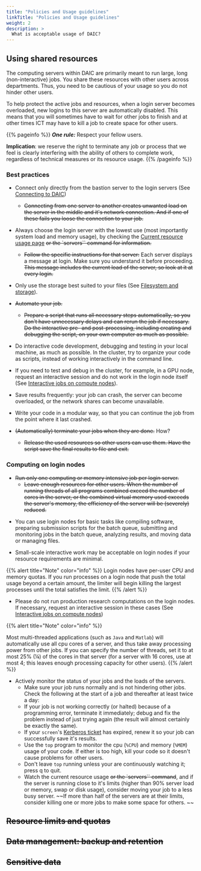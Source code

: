 ```yaml
---
title: "Policies and Usage guidelines"
linkTitle: "Policies and Usage guidelines"
weight: 2
description: >
  What is acceptable usage of DAIC?
---
```



## Using shared resources

The computing servers within DAIC are primarily meant to run large, long (non-interactive) jobs. You share these resources with other users across departments. Thus, you need to be cautious of your usage so you do not hinder other users. 

To help protect the active jobs and resources, when a login server becomes overloaded, new logins to this server are automatically disabled. 
This means that you will sometimes have to wait for other jobs to finish and at other times ICT may have to kill a job to create space for other users.

{{% pageinfo %}}
**_One rule:_** Respect your fellow users.

**Implication**: we reserve the right to terminate any job or process that we feel is clearly interfering with the ability of others to complete work, regardless of technical measures or its resource usage.
{{% /pageinfo %}}

### Best practices

* Connect only directly from the bastion server to the login servers (See [Connecting to DAIC](../connecting/_index.md))

  * ~~Connecting from one server to another creates unwanted load on the server in the middle and it's network connection. And if one of these fails you loose the connection to your job.~~

* Always choose the login server with the lowest use (most importantly system load and memory usage), by checking the [Current resource usage page](https://login.daic.tudelft.nl/) ~~or the `servers`` command for information.~~
  * ~~Follow the specific instructions for that server:~~ Each server displays a message at login. Make sure you understand it before proceeding. ~~This message includes the current load of the server, so look at it at every login.~~

* Only use the storage best suited to your files (See [Filesystem and storage](../filesystem/_index.md)).

* ~~Automate your job.~~
  * ~~Prepare a script that runs all necessary steps automatically, so you don't have unnecessary delays and can rerun the job if necessary. Do the interactive pre- and post-processing, including creating and debugging the script, on your own computer as much as possible.~~

* Do interactive code development, debugging and testing in your local machine, as much as possible. In the cluster, try to organize your code as scripts, instead of working interactively in the command line.

* If you need to test and debug in the cluster, for example, in a GPU node, request an interactive session and do not work in the login node itself (See [Interactive jobs on compute nodes](../job_submissions/_index.md#interactive-jobs-on-compute-nodes)).

* Save results frequently: your job can crash, the server can become overloaded, or the network shares can become unavailable. 

* Write your code in a modular way, so that you can continue the job from the point where it last crashed.

* ~~(Automatically) terminate your jobs when they are done.~~ How?
  * ~~Release the used resources so other users can use them. Have the script save the final results to file and exit.~~


### Computing on login nodes

* ~~Run only one computing or memory intensive job per login server.~~
  * ~~Leave enough resources for other users. When the number of running threads of all programs combined exceed the number of cores in the server, or the combined virtual memory used exceeds the server's memory, the efficiency of the server will be (severely) reduced.~~

- You can use login nodes for basic tasks like compiling software, preparing submission scripts for the batch queue, submitting and monitoring jobs in the batch queue, analyzing results, and moving data or managing files. 

- Small-scale interactive work may  be acceptable on login nodes if your resource requirements are minimal.

{{% alert title="Note" color="info" %}}
Login nodes have per-user CPU and memory quotas. If you run processes on a login node that push the total usage beyond a certain amount, the limiter will begin killing the largest processes until the total  satisfies the limit. 
{{% /alert %}}



- Please do not run production research computations on the login nodes. If necessary, request an interactive session in these cases (See [Interactive jobs on compute nodes](../job_submissions/_index.md#interactive-jobs-on-compute-nodes)) 

{{% alert title="Note" color="info" %}}

Most multi-threaded applications (such as `Java` and `Matlab`) will automatically use all cpu cores of a server, and thus take away processing power from other jobs. If you can specify the number of threads, set it to at most 25% (¼) of the cores in that server (for a server with 16 cores, use at most 4; this leaves enough processing capacity for other users).
{{% /alert %}}


* Actively monitor the status of your jobs and the loads of the servers.
  * Make sure your job runs normally and is not hindering other jobs. Check the following at the start of a job and thereafter at least twice a day:
  * If your job is not working correctly (or halted) because of a programming error, terminate it immediately; debug and fix the problem instead of just trying again (the result will almost certainly be exactly the same).
  * If your `screen`'s [Kerberos ticket]() has expired, renew it so your job can successfully save it's results.
  * Use the `top` program to monitor the cpu (`%CPU`) and memory (`%MEM`) usage of your code. If either is too high, kill your code so it doesn't cause problems for other users.
  * Don't leave `top` running unless your are continuously watching it; press q to quit.
  * Watch the current resource usage ~~or the `servers`` command~~, and if the server is running close to it's limits (higher than 90% server load or memory, swap or disk usage), consider moving your job to a less busy server. ~~If more than half of the servers are at their limits, consider killing one or more jobs to make some space for others. ~~



## ~~Resource limits and quotas~~

## ~~Data management: backup and retention~~

## ~~Sensitive data~~
